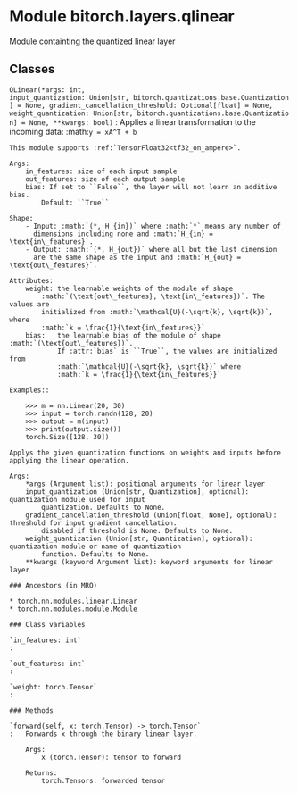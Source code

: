Module bitorch.layers.qlinear
=============================
Module containting the quantized linear layer

Classes
-------

`QLinear(*args: int, input_quantization: Union[str, bitorch.quantizations.base.Quantization] = None, gradient_cancellation_threshold: Optional[float] = None, weight_quantization: Union[str, bitorch.quantizations.base.Quantization] = None, **kwargs: bool)`
:   Applies a linear transformation to the incoming data: :math:`y = xA^T + b`
    
    This module supports :ref:`TensorFloat32<tf32_on_ampere>`.
    
    Args:
        in_features: size of each input sample
        out_features: size of each output sample
        bias: If set to ``False``, the layer will not learn an additive bias.
            Default: ``True``
    
    Shape:
        - Input: :math:`(*, H_{in})` where :math:`*` means any number of
          dimensions including none and :math:`H_{in} = \text{in\_features}`.
        - Output: :math:`(*, H_{out})` where all but the last dimension
          are the same shape as the input and :math:`H_{out} = \text{out\_features}`.
    
    Attributes:
        weight: the learnable weights of the module of shape
            :math:`(\text{out\_features}, \text{in\_features})`. The values are
            initialized from :math:`\mathcal{U}(-\sqrt{k}, \sqrt{k})`, where
            :math:`k = \frac{1}{\text{in\_features}}`
        bias:   the learnable bias of the module of shape :math:`(\text{out\_features})`.
                If :attr:`bias` is ``True``, the values are initialized from
                :math:`\mathcal{U}(-\sqrt{k}, \sqrt{k})` where
                :math:`k = \frac{1}{\text{in\_features}}`
    
    Examples::
    
        >>> m = nn.Linear(20, 30)
        >>> input = torch.randn(128, 20)
        >>> output = m(input)
        >>> print(output.size())
        torch.Size([128, 30])
    
    Applys the given quantization functions on weights and inputs before applying the linear operation.
    
    Args:
        *args (Argument list): positional arguments for linear layer
        input_quantization (Union[str, Quantization], optional): quantization module used for input
            quantization. Defaults to None.
        gradient_cancellation_threshold (Union[float, None], optional): threshold for input gradient cancellation.
            disabled if threshold is None. Defaults to None.
        weight_quantization (Union[str, Quantization], optional): quantization module or name of quantization
            function. Defaults to None.
        **kwargs (keyword Argument list): keyword arguments for linear layer

    ### Ancestors (in MRO)

    * torch.nn.modules.linear.Linear
    * torch.nn.modules.module.Module

    ### Class variables

    `in_features: int`
    :

    `out_features: int`
    :

    `weight: torch.Tensor`
    :

    ### Methods

    `forward(self, x: torch.Tensor) ‑> torch.Tensor`
    :   Forwards x through the binary linear layer.
        
        Args:
            x (torch.Tensor): tensor to forward
        
        Returns:
            torch.Tensors: forwarded tensor